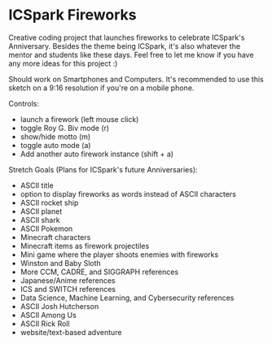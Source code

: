 # ICSpark Fireworks
Creative coding project that launches fireworks to celebrate ICSpark's Anniversary.  Besides the theme being ICSpark, it's also whatever the mentor and students like these days.  Feel free to let me know if you have any more ideas for this project :)

Should work on Smartphones and Computers.  It's recommended to use this sketch on a 9:16 resolution if you're on a mobile phone. 

Controls:
- launch a firework (left mouse click)
- toggle Roy G. Biv mode (r)
- show/hide motto (m)
- toggle auto mode (a)
- Add another auto firework instance (shift + a)

Stretch Goals (Plans for ICSpark's future Anniversaries):
- ASCII title 
- option to display fireworks as words instead of ASCII characters 
- ASCII rocket ship
- ASCII planet
- ASCII shark
- ASCII Pokemon
- Minecraft characters
- Minecraft items as firework projectiles
- Mini game where the player shoots enemies with fireworks
- Winston and Baby Sloth
- More CCM, CADRE, and SIGGRAPH references
- Japanese/Anime references
- ICS and SWITCH references 
- Data Science, Machine Learning, and Cybersecurity references
- ASCII Josh Hutcherson
- ASCII Among Us
- ASCII Rick Roll
- website/text-based adventure
